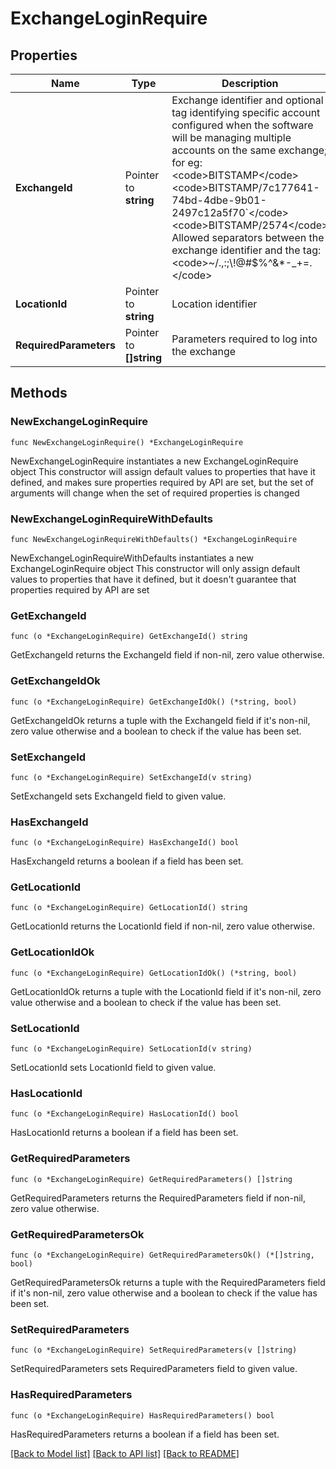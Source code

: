 # ExchangeLoginRequire

## Properties

Name | Type | Description | Notes
------------ | ------------- | ------------- | -------------
**ExchangeId** | Pointer to **string** | Exchange identifier and optional tag identifying specific account configured when the software will be managing multiple accounts on the same exchange; for eg:  &lt;code&gt;BITSTAMP&lt;/code&gt; &lt;code&gt;BITSTAMP/7c177641-74bd-4dbe-9b01-2497c12a5f70&#x60;&lt;/code&gt; &lt;code&gt;BITSTAMP/2574&lt;/code&gt; Allowed separators between the exchange identifier and the tag: &lt;code&gt;~/.,:;\\!@#$%^&amp;*-_+&#x3D;.&lt;/code&gt;  | [optional] 
**LocationId** | Pointer to **string** | Location identifier | [optional] 
**RequiredParameters** | Pointer to **[]string** | Parameters required to log into the exchange | [optional] 

## Methods

### NewExchangeLoginRequire

`func NewExchangeLoginRequire() *ExchangeLoginRequire`

NewExchangeLoginRequire instantiates a new ExchangeLoginRequire object
This constructor will assign default values to properties that have it defined,
and makes sure properties required by API are set, but the set of arguments
will change when the set of required properties is changed

### NewExchangeLoginRequireWithDefaults

`func NewExchangeLoginRequireWithDefaults() *ExchangeLoginRequire`

NewExchangeLoginRequireWithDefaults instantiates a new ExchangeLoginRequire object
This constructor will only assign default values to properties that have it defined,
but it doesn't guarantee that properties required by API are set

### GetExchangeId

`func (o *ExchangeLoginRequire) GetExchangeId() string`

GetExchangeId returns the ExchangeId field if non-nil, zero value otherwise.

### GetExchangeIdOk

`func (o *ExchangeLoginRequire) GetExchangeIdOk() (*string, bool)`

GetExchangeIdOk returns a tuple with the ExchangeId field if it's non-nil, zero value otherwise
and a boolean to check if the value has been set.

### SetExchangeId

`func (o *ExchangeLoginRequire) SetExchangeId(v string)`

SetExchangeId sets ExchangeId field to given value.

### HasExchangeId

`func (o *ExchangeLoginRequire) HasExchangeId() bool`

HasExchangeId returns a boolean if a field has been set.

### GetLocationId

`func (o *ExchangeLoginRequire) GetLocationId() string`

GetLocationId returns the LocationId field if non-nil, zero value otherwise.

### GetLocationIdOk

`func (o *ExchangeLoginRequire) GetLocationIdOk() (*string, bool)`

GetLocationIdOk returns a tuple with the LocationId field if it's non-nil, zero value otherwise
and a boolean to check if the value has been set.

### SetLocationId

`func (o *ExchangeLoginRequire) SetLocationId(v string)`

SetLocationId sets LocationId field to given value.

### HasLocationId

`func (o *ExchangeLoginRequire) HasLocationId() bool`

HasLocationId returns a boolean if a field has been set.

### GetRequiredParameters

`func (o *ExchangeLoginRequire) GetRequiredParameters() []string`

GetRequiredParameters returns the RequiredParameters field if non-nil, zero value otherwise.

### GetRequiredParametersOk

`func (o *ExchangeLoginRequire) GetRequiredParametersOk() (*[]string, bool)`

GetRequiredParametersOk returns a tuple with the RequiredParameters field if it's non-nil, zero value otherwise
and a boolean to check if the value has been set.

### SetRequiredParameters

`func (o *ExchangeLoginRequire) SetRequiredParameters(v []string)`

SetRequiredParameters sets RequiredParameters field to given value.

### HasRequiredParameters

`func (o *ExchangeLoginRequire) HasRequiredParameters() bool`

HasRequiredParameters returns a boolean if a field has been set.


[[Back to Model list]](../README.md#documentation-for-models) [[Back to API list]](../README.md#documentation-for-api-endpoints) [[Back to README]](../README.md)


